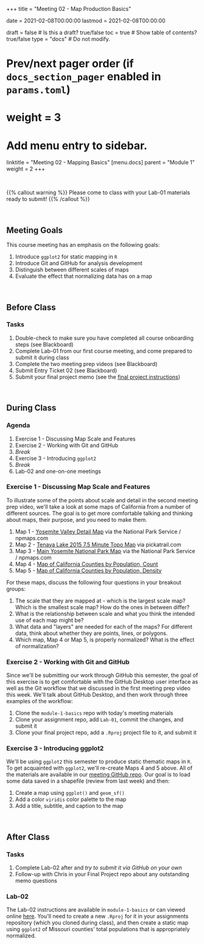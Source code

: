 +++
  title = "Meeting 02 - Map Production Basics"
  
  date = 2021-02-08T00:00:00
  lastmod = 2021-02-08T00:00:00
  
  draft = false  # Is this a draft? true/false
  toc = true  # Show table of contents? true/false
  type = "docs"  # Do not modify.
  
  # Prev/next pager order (if `docs_section_pager` enabled in `params.toml`)
  # weight = 3
  
  # Add menu entry to sidebar.
  linktitle = "Meeting 02 - Mapping Basics"
  [menu.docs]
  parent = "Module 1"
  weight = 2
+++

<br> 

{{% callout warning %}}
Please come to class with your Lab-01 materials ready to submit!
{{% /callout %}}

<br>

## Meeting Goals
This course meeting has an emphasis on the following goals:

  1. Introduce `ggplot2` for static mapping in `R`
  2. Introduce Git and GitHub for analysis development
  3. Distinguish between different scales of maps
  4. Evaluate the effect that normalizing data has on a map

<br>

## Before Class
### Tasks
  
  1. Double-check to make sure you have completed all course onboarding steps (see Blackboard)
  2. Complete Lab-01 from our first course meeting, and come prepared to submit it during class
  3. Complete the two meeting prep videos (see Blackboard)
  4. Submit Entry Ticket 02 (see Blackboard)
  5. Submit your final project memo (see the [final project instructions](https://slu-soc5650.github.io/final-project/topic-data-selection.html))

<br>

## During Class
### Agenda

  1. Exercise 1 - Discussing Map Scale and Features
  2. Exercise 2 - Working with Git and GitHub
  3. *Break*
  4. Exercise 3 - Introducing `ggplot2`
  5. *Break*
  6. Lab-02 and one-on-one meetings

### Exercise 1 - Discussing Map Scale and Features
To illustrate some of the points about scale and detail in the second meeting prep video, we'll take a look at some maps of California from a number of different sources. The goal is to get more comfortable talking and thinking about maps, their purpose, and you need to make them.

  1. Map 1 - [Yosemite Valley Detail Map](http://npmaps.com/wp-content/uploads/yosemite-valley-map.jpg) via the National Park Service / npmaps.com
  2. Map 2 - [Tenaya Lake 2015 7.5 Minute Topo Map](https://prd-tnm.s3.amazonaws.com/StagedProducts/Maps/USTopo/PDF/CA/CA_Tenaya_Lake_20150226_TM_geo.pdf) via pickatrail.com
  3. Map 3 - [Main Yosemite National Park Map](http://npmaps.com/wp-content/uploads/yosemite-map.jpg) via the National Park Service / npmaps.com
  4. Map 4 - [Map of California Counties by Population, Count](https://slu-soc5650.github.io/module-1-basics/results/california_total_population.png)
  5. Map 5 - [Map of California Counties by Population, Density](https://slu-soc5650.github.io/module-1-basics/results/california_population_density.png)
  
For these maps, discuss the following four questions in your breakout groups:

  1. The scale that they are mapped at - which is the largest scale map? Which is the smallest scale map? How do the ones in between differ?
  2. What is the relationship between scale and what you think the intended use of each map might be?
  3. What data and "layers" are needed for each of the maps? For different data, think about whether they are points, lines, or polygons.
  4. Which map, Map 4 or Map 5, is properly normalized? What is the effect of normalization?
  
### Exercise 2 - Working with Git and GitHub
Since we'll be submitting our work through GitHub this semester, the goal of this exercise is to get comfortable with the GitHub Desktop user interface as well as the Git workflow that we discussed in the first meeting prep video this week. We'll talk about GitHub Desktop, and then work through three examples of the workflow:

  1. Clone the `module-1-basics` repo with today's meeting materials
  2. Clone your assignment repo, add `Lab-01`, commit the changes, and submit it
  3. Clone your final project repo, add a `.Rproj` project file to it, and submit it

### Exercise 3 - Introducing ggplot2
We'll be using `ggplot2` this semester to produce static thematic maps in `R`. To get acquainted with `ggplot2`, we'll re-create Maps 4 and 5 above. All of the materials are available in our [meeting GitHub repo](). Our goal is to load some data saved in a shapefile (review from last week) and then:

  1. Create a map using `ggplot()` and `geom_sf()`
  2. Add a color `viridis` color palette to the map
  3. Add a title, subtitle, and caption to the map

<br>

## After Class
### Tasks

  1. Complete Lab-02 after and *try to submit it via GitHub on your own*
  2. Follow-up with Chris in your Final Project repo about any outstanding memo questions
  
### Lab-02
The Lab-02 instructions are available in `module-1-basics` or can viewed online [here](https://github.com/slu-soc5650/module-1-basics/blob/master/assignments/lab-02.pdf). You'll need to create a new `.Rproj` for it in your assignments repository (which you cloned during class), and then create a static map using `ggplot2` of Missouri counties' total populations that is appropriately normalized.

